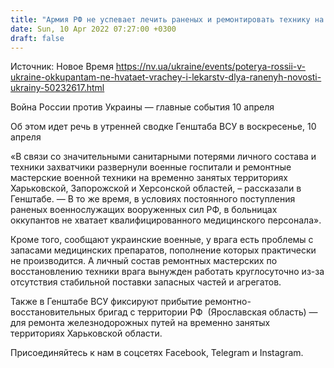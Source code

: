 ```yaml
---
title: "Армия РФ не успевает лечить раненых и ремонтировать технику на оккупированных территориях Украины — Генштаб ВСУ"
date: Sun, 10 Apr 2022 07:27:00 +0300
draft: false
---
```

Источник: Новое Время https://nv.ua/ukraine/events/poterya-rossii-v-ukraine-okkupantam-ne-hvataet-vrachey-i-lekarstv-dlya-ranenyh-novosti-ukrainy-50232617.html


Война России против Украины — главные события 10 апреля

Об этом идет речь в утренней сводке Генштаба ВСУ в воскресенье, 10 апреля

«В связи со значительными санитарными потерями личного состава и техники захватчики развернули военные госпитали и ремонтные мастерские военной техники на временно занятых территориях Харьковской, Запорожской и Херсонской областей, – рассказали в Генштабе. — В то же время, в условиях постоянного поступления раненых военнослужащих вооруженных сил РФ, в больницах оккупантов не хватает квалифицированного медицинского персонала».

Кроме того, сообщают украинские военные, у врага есть проблемы с запасами медицинских препаратов, пополнение которых практически не производится. А личный состав ремонтных мастерских по восстановлению техники врага вынужден работать круглосуточно из-за отсутствия стабильной поставки запасных частей и агрегатов.

Также в Генштабе ВСУ фиксируют прибытие ремонтно-восстановительных бригад с территории РФ  (Ярославская область) — для ремонта железнодорожных путей на временно занятых территориях Харьковской области.

Присоединяйтесь к нам в соцсетях Facebook, Telegram и Instagram.
